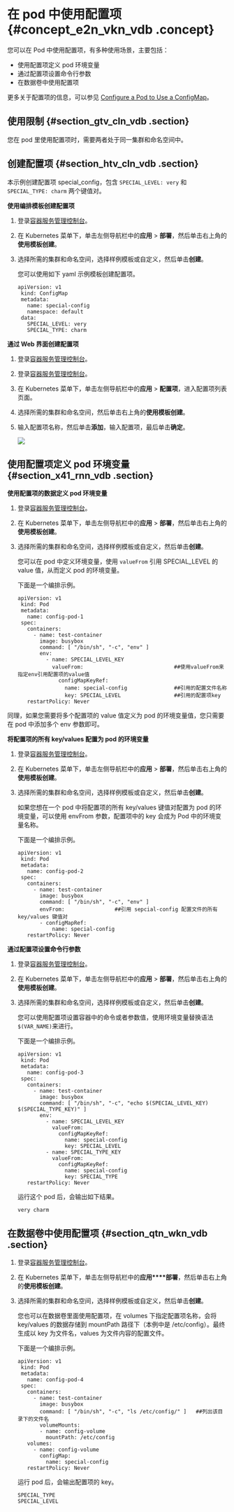 # 在 pod 中使用配置项 {#concept_e2n_vkn_vdb .concept}

您可以在 Pod 中使用配置项，有多种使用场景，主要包括：

-   使用配置项定义 pod 环境变量
-   通过配置项设置命令行参数
-   在数据卷中使用配置项

更多关于配置项的信息，可以参见 [Configure a Pod to Use a ConfigMap](https://kubernetes.io/docs/tasks/configure-pod-container/configure-pod-configmap/)。

## 使用限制 {#section_gtv_cln_vdb .section}

您在 pod 里使用配置项时，需要两者处于同一集群和命名空间中。

## 创建配置项 {#section_htv_cln_vdb .section}

本示例创建配置项 special\_config，包含 `SPECIAL_LEVEL: very` 和 `SPECIAL_TYPE: charm` 两个键值对。

**使用编排模板创建配置项**

1.  登录[容器服务管理控制台](https://cs.console.aliyun.com)。
2.  在 Kubernetes 菜单下，单击左侧导航栏中的**应用** \> **部署**，然后单击右上角的**使用模板创建**。
3.  选择所需的集群和命名空间，选择样例模板或自定义，然后单击**创建**。

    您可以使用如下 yaml 示例模板创建配置项。

    ```
    apiVersion: v1
     kind: ConfigMap
     metadata:
       name: special-config
       namespace: default
     data:
       SPECIAL_LEVEL: very
       SPECIAL_TYPE: charm
    ```


**通过 Web 界面创建配置项**

1.  登录[容器服务管理控制台](https://cs.console.aliyun.com)。
2.  登录[容器服务管理控制台](https://partners-intl.console.aliyun.com/#/cs)。
3.  在 Kubernetes 菜单下，单击左侧导航栏中的**应用** \> **配置项**，进入配置项列表页面。
4.  选择所需的集群和命名空间，然后单击右上角的**使用模板创建**。
5.  输入配置项名称，然后单击**添加**，输入配置项，最后单击**确定**。

    ![](http://static-aliyun-doc.oss-cn-hangzhou.aliyuncs.com/assets/img/6909/4522_zh-CN.png)


## 使用配置项定义 pod 环境变量 {#section_x41_rnn_vdb .section}

**使用配置项的数据定义 pod 环境变量**

1.  登录[容器服务管理控制台](https://cs.console.aliyun.com)。
2.  在 Kubernetes 菜单下，单击左侧导航栏中的**应用** \> **部署**，然后单击右上角的**使用模板创建**。
3.  选择所需的集群和命名空间，选择样例模板或自定义，然后单击**创建**。

    您可以在 pod 中定义环境变量，使用 `valueFrom` 引用 SPECIAL\_LEVEL 的 value 值，从而定义 pod 的环境变量。

    下面是一个编排示例。

    ```
    apiVersion: v1
     kind: Pod
     metadata:
       name: config-pod-1
     spec:
       containers:
         - name: test-container
           image: busybox
           command: [ "/bin/sh", "-c", "env" ]
           env:
             - name: SPECIAL_LEVEL_KEY
               valueFrom:                             ##使用valueFrom来指定env引用配置项的value值
                 configMapKeyRef:
                   name: special-config               ##引用的配置文件名称
                   key: SPECIAL_LEVEL                 ##引用的配置项key
       restartPolicy: Never
    ```


同理，如果您需要将多个配置项的 value 值定义为 pod 的环境变量值，您只需要在 pod 中添加多个 env 参数即可。

**将配置项的所有 key/values 配置为 pod 的环境变量**

1.  登录[容器服务管理控制台](https://cs.console.aliyun.com)。
2.  在 Kubernetes 菜单下，单击左侧导航栏中的**应用** \> **部署**，然后单击右上角的**使用模板创建**。
3.  选择所需的集群和命名空间，选择样例模板或自定义，然后单击**创建**。

    如果您想在一个 pod 中将配置项的所有 key/values 键值对配置为 pod 的环境变量，可以使用 envFrom 参数，配置项中的 key 会成为 Pod 中的环境变量名称。

    下面是一个编排示例。

    ```
    apiVersion: v1
     kind: Pod
     metadata:
       name: config-pod-2
     spec:
       containers:
         - name: test-container
           image: busybox
           command: [ "/bin/sh", "-c", "env" ]
           envFrom:                ##引用 sepcial-config 配置文件的所有 key/values 键值对
           - configMapRef:
               name: special-config
       restartPolicy: Never
    ```


**通过配置项设置命令行参数**

1.  登录[容器服务管理控制台](https://cs.console.aliyun.com)。
2.  在 Kubernetes 菜单下，单击左侧导航栏中的**应用** \> **部署**，然后单击右上角的**使用模板创建**。
3.  选择所需的集群和命名空间，选择样例模板或自定义，然后单击**创建**。

    您可以使用配置项设置容器中的命令或者参数值，使用环境变量替换语法 `$(VAR_NAME)`来进行。

    下面是一个编排示例。

    ```
    apiVersion: v1
     kind: Pod
     metadata:
       name: config-pod-3
     spec:
       containers:
         - name: test-container
           image: busybox
           command: [ "/bin/sh", "-c", "echo $(SPECIAL_LEVEL_KEY) $(SPECIAL_TYPE_KEY)" ]
           env:
             - name: SPECIAL_LEVEL_KEY
               valueFrom:
                 configMapKeyRef:
                   name: special-config
                   key: SPECIAL_LEVEL
             - name: SPECIAL_TYPE_KEY
               valueFrom:
                 configMapKeyRef:
                   name: special-config
                   key: SPECIAL_TYPE
       restartPolicy: Never
    ```

    运行这个 pod 后，会输出如下结果。

    ```
    very charm
    ```


## 在数据卷中使用配置项 {#section_qtn_wkn_vdb .section}

1.  登录[容器服务管理控制台](https://cs.console.aliyun.com)。
2.  在 Kubernetes 菜单下，单击左侧导航栏中的**应用****部署**，然后单击右上角的**使用模板创建**。
3.  选择所需的集群和命名空间，选择样例模板或自定义，然后单击**创建**。

    您也可以在数据卷里面使用配置项，在 volumes 下指定配置项名称，会将 key/values 的数据存储到 mountPath 路径下（本例中是 /etc/config）。最终生成以 key 为文件名，values 为文件内容的配置文件。

    下面是一个编排示例。

    ```
    apiVersion: v1
     kind: Pod
     metadata:
       name: config-pod-4
     spec:
       containers:
         - name: test-container
           image: busybox
           command: [ "/bin/sh", "-c", "ls /etc/config/" ]   ##列出该目录下的文件名
           volumeMounts:
           - name: config-volume
             mountPath: /etc/config
       volumes:
         - name: config-volume
           configMap:
             name: special-config
       restartPolicy: Never
    ```

    运行 pod 后，会输出配置项的 key。

    ```
    SPECIAL_TYPE
    SPECIAL_LEVEL
    ```


